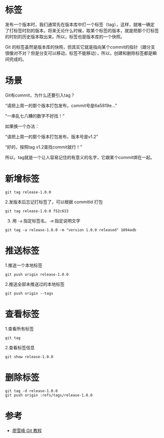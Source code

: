 # 标签
发布一个版本时，我们通常先在版本库中打一个标签（tag），这样，就唯一确定了打标签时刻的版本。将来无论什么时候，取某个标签的版本，就是把那个打标签的时刻的历史版本取出来。所以，标签也是版本库的一个快照。

Git 的标签虽然是版本库的快照，但其实它就是指向某个commit的指针（跟分支很像对不对？但是分支可以移动，标签不能移动），所以，创建和删除标签都是瞬间完成的。

# 场景
Git有commit，为什么还要引入tag？

“请把上周一的那个版本打包发布，commit号是6a5819e...”

“一串乱七八糟的数字不好找！”

如果换一个办法：

“请把上周一的那个版本打包发布，版本号是v1.2”

“好的，按照tag v1.2查找commit就行！”

所以，tag就是一个让人容易记住的有意义的名字，它跟某个commit绑在一起。

# 新增标签
```
git tag release-1.0.0
```

2.发版本后忘记打标签了，可以根据 commitId 打包
```
git tag release-1.0.0 f52c633
```

3. 用 `-a` 指定标签名，`-m` 指定说明文字

```
git tag -a release-1.0.0 -m "version 1.0.0 released" 1094adb
```

# 推送标签
1.推送一个本地标签
```
git push origin release-1.0.0
```

2.推送全部未推送过的本地标签
```
git push origin --tags
```

# 查看标签
1.查看所有标签
```
git tag
```

2.查看标签信息
```
git show release-1.0.0
```

# 删除标签
```
git tag -d release-1.0.0
git push origin :refs/tags/release-1.0.0
```

# 参考
- [廖雪峰 Git 教程](https://www.liaoxuefeng.com/wiki/896043488029600/900788941487552)